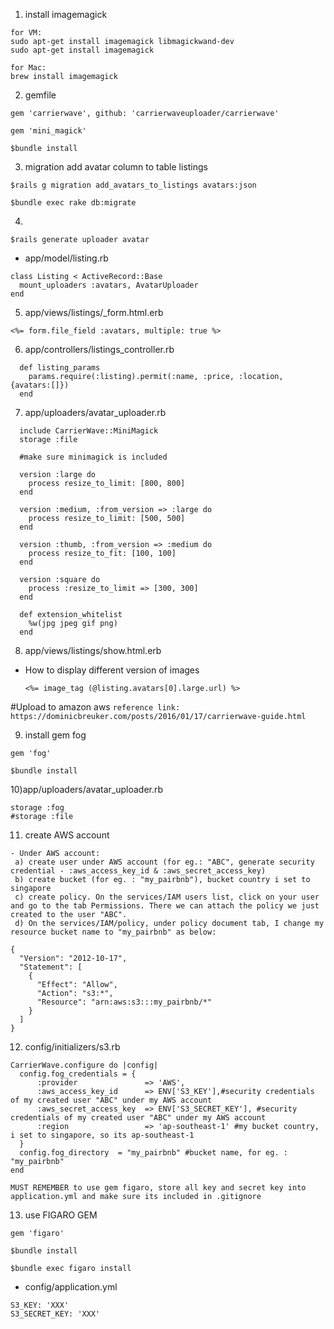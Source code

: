 1) install imagemagick
```
for VM:
sudo apt-get install imagemagick libmagickwand-dev
sudo apt-get install imagemagick

for Mac:
brew install imagemagick
```

2) gemfile
```
gem 'carrierwave', github: 'carrierwaveuploader/carrierwave'

gem 'mini_magick'
```
```
$bundle install
```

3) migration add avatar column to table listings
```
$rails g migration add_avatars_to_listings avatars:json

$bundle exec rake db:migrate
```

4)
```$rails generate uploader avatar```

- app/model/listing.rb

```
class Listing < ActiveRecord::Base
  mount_uploaders :avatars, AvatarUploader
end
```

5) app/views/listings/_form.html.erb
```
<%= form.file_field :avatars, multiple: true %>
```

6) app/controllers/listings_controller.rb
```
  def listing_params
    params.require(:listing).permit(:name, :price, :location, {avatars:[]})
  end
```

7) app/uploaders/avatar_uploader.rb
```
  include CarrierWave::MiniMagick
  storage :file

  #make sure minimagick is included

  version :large do
    process resize_to_limit: [800, 800]
  end

  version :medium, :from_version => :large do
    process resize_to_limit: [500, 500]
  end

  version :thumb, :from_version => :medium do
    process resize_to_fit: [100, 100]
  end

  version :square do
    process :resize_to_limit => [300, 300]
  end
  
  def extension_whitelist
    %w(jpg jpeg gif png)
  end

```

8) app/views/listings/show.html.erb

- How to display different version of images

  ```
  <%= image_tag (@listing.avatars[0].large.url) %>
  ```
#Upload to amazon aws 
```reference link: https://dominicbreuker.com/posts/2016/01/17/carrierwave-guide.html```

9) install gem fog
```
gem 'fog'
```
```
$bundle install
```

10)app/uploaders/avatar_uploader.rb
```
storage :fog
#storage :file
```

11) create AWS account
```
- Under AWS account:
 a) create user under AWS account (for eg.: "ABC", generate security credential - :aws_access_key_id & :aws_secret_access_key)
 b) create bucket (for eg. : "my_pairbnb"), bucket country i set to singapore
 c) create policy. On the services/IAM users list, click on your user and go to the tab Permissions. There we can attach the policy we just created to the user "ABC".
 d) On the services/IAM/policy, under policy document tab, I change my resource bucket name to "my_pairbnb" as below:
```

```
{
  "Version": "2012-10-17",
  "Statement": [
    {
      "Effect": "Allow",
      "Action": "s3:*",
      "Resource": "arn:aws:s3:::my_pairbnb/*"
    }
  ]
}

```

12) config/initializers/s3.rb
```
CarrierWave.configure do |config|
  config.fog_credentials = {
      :provider               => 'AWS',
      :aws_access_key_id      => ENV['S3_KEY'],#security credentials of my created user "ABC" under my AWS account
      :aws_secret_access_key  => ENV['S3_SECRET_KEY'], #security credentials of my created user "ABC" under my AWS account
      :region                 => 'ap-southeast-1' #my bucket country, i set to singapore, so its ap-southeast-1
  }
  config.fog_directory  = "my_pairbnb" #bucket name, for eg. : "my_pairbnb"
end
```
```
MUST REMEMBER to use gem figaro, store all key and secret key into application.yml and make sure its included in .gitignore
```

13) use FIGARO GEM

```
gem 'figaro'
```
```
$bundle install
```
```
$bundle exec figaro install
```

- config/application.yml
```
S3_KEY: 'XXX'
S3_SECRET_KEY: 'XXX'

```




